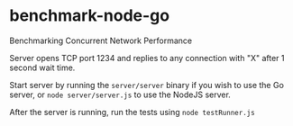 benchmark-node-go
=================

Benchmarking Concurrent Network Performance

Server opens TCP port 1234 and replies to any connection with "X" after 1 second wait time.

Start server by running the `server/server` binary if you wish to use the Go server, or `node server/server.js` to use the NodeJS server.

After the server is running, run the tests using `node testRunner.js`

